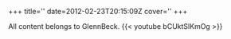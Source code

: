 +++
title=''
date=2012-02-23T20:15:09Z
cover=''
+++

All content belongs to GlennBeck.
{{< youtube bCUktSlKmOg >}}
